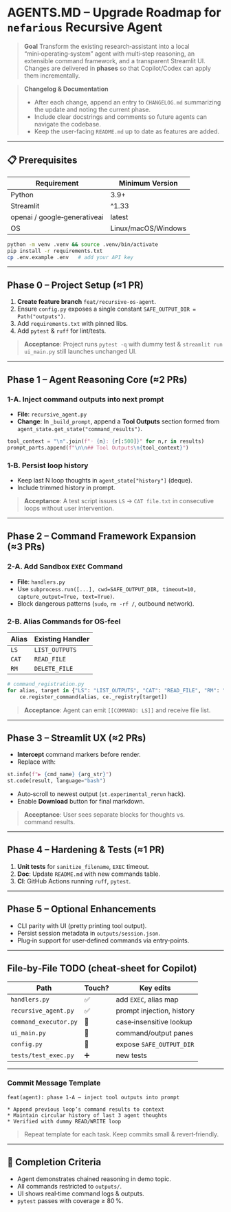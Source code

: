 # AGENTS.MD – Upgrade Roadmap for `nefarious` Recursive Agent

> **Goal**
> Transform the existing research‑assistant into a local “mini‑operating‑system” agent with multi‑step reasoning, an extensible command framework, and a transparent Streamlit UI.
> Changes are delivered in **phases** so that Copilot/Codex can apply them incrementally.

> **Changelog & Documentation**
> - After each change, append an entry to `CHANGELOG.md` summarizing the update and noting the current phase.
> - Include clear docstrings and comments so future agents can navigate the codebase.
> - Keep the user-facing `README.md` up to date as features are added.

---

## 📋 Prerequisites

| Requirement                  | Minimum Version     |
| ---------------------------- | ------------------- |
| Python                       | 3.9+                |
| Streamlit                    | ^1.33               |
| openai / google‑generativeai | latest              |
| OS                           | Linux/macOS/Windows |

```bash
python -m venv .venv && source .venv/bin/activate
pip install -r requirements.txt
cp .env.example .env   # add your API key
```

---

## Phase 0 – Project Setup  (≈1 PR)

1. **Create feature branch** `feat/recursive-os-agent`.
2. Ensure `config.py` exposes a single constant `SAFE_OUTPUT_DIR = Path("outputs")`.
3. Add `requirements.txt` with pinned libs.
4. Add `pytest` & `ruff` for lint/tests.

> **Acceptance**: Project runs `pytest -q` with dummy test & `streamlit run ui_main.py` still launches unchanged UI.

---

## Phase 1 – Agent Reasoning Core  (≈2 PRs)

### 1‑A. Inject command outputs into next prompt

* **File**: `recursive_agent.py`
* **Change**: In `_build_prompt`, append a **Tool Outputs** section formed from `agent_state.get_state("command_results")`.

```python
tool_context = "\n".join(f"◦ {n}: {r[:500]}" for n,r in results)
prompt_parts.append(f"\n\n## Tool Outputs\n{tool_context}")
```

### 1‑B. Persist loop history

* Keep last N loop thoughts in `agent_state["history"]` (deque).
* Include trimmed history in prompt.

> **Acceptance**: A test script issues `LS` → `CAT file.txt` in consecutive loops without user intervention.

---

## Phase 2 – Command Framework Expansion  (≈3 PRs)

### 2‑A. Add Sandbox `EXEC` Command

* **File**: `handlers.py`
* Use `subprocess.run([...], cwd=SAFE_OUTPUT_DIR, timeout=10, capture_output=True, text=True)`.
* Block dangerous patterns (`sudo`, `rm -rf /`, outbound network).

### 2‑B. Alias Commands for OS‑feel

| Alias | Existing Handler |
| ----- | ---------------- |
| `LS`  | `LIST_OUTPUTS`   |
| `CAT` | `READ_FILE`      |
| `RM`  | `DELETE_FILE`    |

```python
# command_registration.py
for alias, target in {"LS": "LIST_OUTPUTS", "CAT": "READ_FILE", "RM": "DELETE_FILE"}.items():
    ce.register_command(alias, ce._registry[target])
```

> **Acceptance**: Agent can emit `[[COMMAND: LS]]` and receive file list.

---

## Phase 3 – Streamlit UX  (≈2 PRs)

* **Intercept** command markers before render.
* Replace with:

```python
st.info(f"▶ {cmd_name} {arg_str}")
st.code(result, language="bash")
```

* Auto‑scroll to newest output (`st.experimental_rerun` hack).
* Enable **Download** button for final markdown.

> **Acceptance**: User sees separate blocks for thoughts vs. command results.

---

## Phase 4 – Hardening & Tests  (≈1 PR)

1. **Unit tests** for `sanitize_filename`, `EXEC` timeout.
2. **Doc**: Update `README.md` with new commands table.
3. **CI**: GitHub Actions running `ruff`, `pytest`.

---

## Phase 5 – Optional Enhancements

* CLI parity with UI (pretty printing tool output).
* Persist session metadata in `outputs/session.json`.
* Plug‑in support for user‑defined commands via entry‑points.

---

## File‑by‑File TODO (cheat‑sheet for Copilot)

| Path                  | Touch? | Key edits                 |
| --------------------- | ------ | ------------------------- |
| `handlers.py`         | ✅      | add `EXEC`, alias map     |
| `recursive_agent.py`  | ✅      | prompt injection, history |
| `command_executor.py` | 🔄     | case‑insensitive lookup   |
| `ui_main.py`          | 🎨     | command/output panes      |
| `config.py`           | 🔄     | expose `SAFE_OUTPUT_DIR`  |
| `tests/test_exec.py`  | ➕      | new tests                 |

---

### Commit Message Template

```
feat(agent): phase 1‑A – inject tool outputs into prompt

* Append previous loop’s command results to context
* Maintain circular history of last 3 agent thoughts
* Verified with dummy READ/WRITE loop
```

> Repeat template for each task. Keep commits small & revert‑friendly.

---

## 🎉 Completion Criteria

* Agent demonstrates chained reasoning in demo topic.
* All commands restricted to `outputs/`.
* UI shows real‑time command logs & outputs.
* `pytest` passes with coverage ≥ 80 %.
